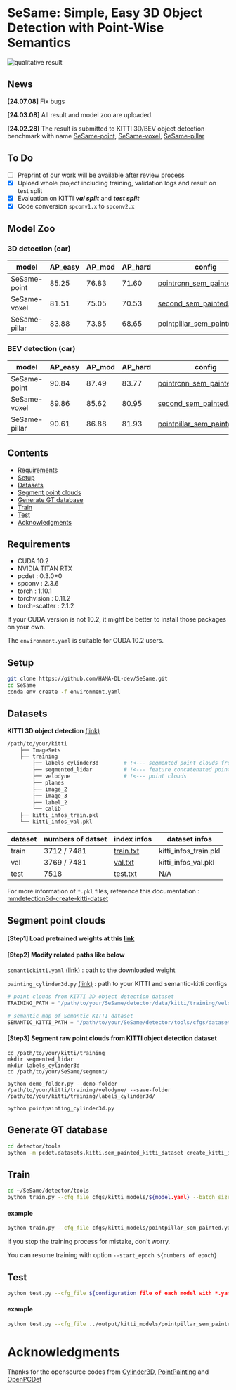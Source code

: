 # SeSame: Simple, Easy 3D Object Detection with Point-Wise Semantics

![qualitative result](./figure/whole_flow.jpg)

## News
**[24.07.08]** Fix bugs 

**[24.03.08]** All result and model zoo are uploaded.

**[24.02.28]** The result is submitted to KITTI 3D/BEV object detection benchmark with name [SeSame-point](https://www.cvlibs.net/datasets/kitti/eval_object_detail.php?&result=3b3e791de572beb66e177976a3fae9e1f82c45a5), [SeSame-voxel](https://www.cvlibs.net/datasets/kitti/eval_object_detail.php?&result=5ab0f2fcd328fe476234bedbff7398b3dd7f2546), [SeSame-pillar](https://www.cvlibs.net/datasets/kitti/eval_object_detail.php?&result=4b2461007e0a9c58237e20b4f2ec7541a0eeaf03)

## To Do 
- [ ] Preprint of our work will be available after review process 
- [x] Upload whole project including training, validation logs and result on test split
- [x] Evaluation on KITTI ***val split*** and ***test split***
- [x] Code conversion ```spconv1.x``` to ```spconv2.x```

## Model Zoo
### 3D detection (car)
|model|AP_easy|AP_mod|AP_hard|config|pretrained weight|result|
|------|---|---|---|---|---|---|
|SeSame-point|85.25|76.83|71.60|[pointrcnn_sem_painted.yaml](https://github.com/HAMA-DL-dev/SeSame/blob/main/detector/tools/cfgs/kitti_models/pointrcnn_sem_painted.yaml)|[pointrcnn_epoch80.pth](https://github.com/HAMA-DL-dev/SeSame/blob/main/detector/output/kitti_models/pointrcnn_sem_painted_no_softmax/default/ckpt/checkpoint_epoch_80.pth)|[log](https://github.com/HAMA-DL-dev/SeSame/blob/main/detector/output/kitti_models/pointrcnn_sem_painted_no_softmax/default/log_train_20240212-184951.txt)|
|SeSame-voxel|81.51|75.05|70.53|[second_sem_painted.yaml](https://github.com/HAMA-DL-dev/SeSame/blob/main/detector/tools/cfgs/kitti_models/second_sem_painted.yaml)|[second_epoch80.pth](https://github.com/HAMA-DL-dev/SeSame/blob/main/detector/output/kitti_models/second_sem_painted_no_softmax/default/ckpt/checkpoint_epoch_80.pth)|[log](https://github.com/HAMA-DL-dev/SeSame/blob/main/detector/output/kitti_models/second_sem_painted_no_softmax/default/log_train_20240212-200457.txt)|
|SeSame-pillar|83.88|73.85|68.65|[pointpillar_sem_painted.yaml](https://github.com/HAMA-DL-dev/SeSame/blob/main/detector/tools/cfgs/kitti_models/pointpillar_sem_painted.yaml)|[pointpillar_epoch80.pth](https://github.com/HAMA-DL-dev/SeSame/blob/main/detector/output/kitti_models/pointpillar_sem_painted_no_softmax/default/ckpt/checkpoint_epoch_80.pth)|[log](https://github.com/HAMA-DL-dev/SeSame/blob/main/detector/output/kitti_models/pointpillar_sem_painted_no_softmax/default/log_train_20240212-185040.txt)|

### BEV detection (car)
|model|AP_easy|AP_mod|AP_hard|config|pretrained weight|result|
|------|---|---|---|---|---|---|
|SeSame-point|90.84|87.49|83.77|[pointrcnn_sem_painted.yaml](https://github.com/HAMA-DL-dev/SeSame/blob/main/detector/tools/cfgs/kitti_models/pointrcnn_sem_painted.yaml)|[pointrcnn_epoch80.pth](https://github.com/HAMA-DL-dev/SeSame/blob/main/detector/output/kitti_models/pointrcnn_sem_painted_no_softmax/default/ckpt/checkpoint_epoch_80.pth)|[log](https://github.com/HAMA-DL-dev/SeSame/blob/main/detector/output/kitti_models/pointrcnn_sem_painted_no_softmax/default/log_train_20240212-184951.txt)|
|SeSame-voxel|89.86|85.62|80.95|[second_sem_painted.yaml](https://github.com/HAMA-DL-dev/SeSame/blob/main/detector/tools/cfgs/kitti_models/second_sem_painted.yaml)|[second_epoch80.pth](https://github.com/HAMA-DL-dev/SeSame/blob/main/detector/output/kitti_models/second_sem_painted_no_softmax/default/ckpt/checkpoint_epoch_80.pth)|[log](https://github.com/HAMA-DL-dev/SeSame/blob/main/detector/output/kitti_models/second_sem_painted_no_softmax/default/log_train_20240212-200457.txt)|
|SeSame-pillar|90.61|86.88|81.93|[pointpillar_sem_painted.yaml](https://github.com/HAMA-DL-dev/SeSame/blob/main/detector/tools/cfgs/kitti_models/pointpillar_sem_painted.yaml)|[pointpillar_epoch80.pth](https://github.com/HAMA-DL-dev/SeSame/blob/main/detector/output/kitti_models/pointpillar_sem_painted_no_softmax/default/ckpt/checkpoint_epoch_80.pth)|[log](https://github.com/HAMA-DL-dev/SeSame/blob/main/detector/output/kitti_models/pointpillar_sem_painted_no_softmax/default/log_train_20240212-185040.txt)|




## Contents
- [Requirements](#requirements)
- [Setup](#setup)
- [Datasets](#datasets)
- [Segment point clouds](#segment-point-clouds)
- [Generate GT database](#generate-gt-database)
- [Train](#train)
- [Test](#test)
- [Acknowledgments](#acknowledgments)

## Requirements
- CUDA 10.2
- NVIDIA TITAN RTX
- pcdet : 0.3.0+0
- spconv : 2.3.6
- torch : 1.10.1
- torchvision : 0.11.2
- torch-scatter : 2.1.2

If your CUDA version is not 10.2, it might be better to install those packages on your own.

The `environment.yaml` is suitable for CUDA 10.2 users. 

## Setup
```bash
git clone https://github.com/HAMA-DL-dev/SeSame.git
cd SeSame
conda env create -f environment.yaml
```


## Datasets
**KITTI 3D object detection** [(link)](https://www.cvlibs.net/datasets/kitti/eval_object.php?obj_benchmark=3d)
```bash
/path/to/your/kitti
    ├── ImageSets
    ├── training
        ├── labels_cylinder3d        # !<--- segmented point clouds from 3D sem.seg.
        ├── segmented_lidar          # !<--- feature concatenated point clouds 
        ├── velodyne                 # !<--- point clouds 
        ├── planes
        ├── image_2
        ├── image_3
        ├── label_2
        └── calib
    ├── kitti_infos_train.pkl
    └── kitti_infos_val.pkl
```

|dataset|numbers of datset|index infos|dataset infos|
|---|---|---|---|
|train|3712 / 7481|[train.txt](https://github.com/HAMA-DL-dev/SeSame/blob/main/detector/data/kitti/ImageSets/train.txt)|kitti_infos_train.pkl|
|val|3769 / 7481|[val.txt](https://github.com/HAMA-DL-dev/SeSame/blob/main/detector/data/kitti/ImageSets/val.txt)|kitti_infos_val.pkl|
|test|7518|[test.txt](https://github.com/HAMA-DL-dev/SeSame/blob/main/detector/data/kitti/ImageSets/test.txt)|N/A|

For more information of `*.pkl` files, reference this documentation : [mmdetection3d-create-kitti-datset](https://mmdetection3d.readthedocs.io/en/v0.17.1/datasets/kitti_det.html#create-kitti-dataset)

## Segment point clouds
#### [Step1] Load pretrained weights at this [link](https://github.com/xinge008/Cylinder3D?tab=readme-ov-file#pretrained-models)

#### [Step2] Modify related paths like below

`semantickitti.yaml` [(link)](https://github.com/HAMA-DL-dev/SeSame/blob/main/segment/config/semantickitti.yaml#L64) : path to the downloaded weight

`painting_cylinder3d.py` [(link)](https://github.com/HAMA-DL-dev/SeSame/blob/main/segment/painting_cylinder3d.py) : path to your KITTI and semantic-kitti configs

```python
# point clouds from KITTI 3D object detection dataset
TRAINING_PATH = "/path/to/your/SeSame/detector/data/kitti/training/velodyne/"

# semantic map of Semantic KITTI dataset
SEMANTIC_KITTI_PATH = "/path/to/your/SeSame/detector/tools/cfgs/dataset_configs/semantic-kitti.yaml" 
```
    
#### [Step3] Segment raw point clouds from KITTI object detection dataset 
```
cd /path/to/your/kitti/training
mkdir segmented_lidar
mkdir labels_cylinder3d
cd /path/to/your/SeSame/segment/

python demo_folder.py --demo-folder /path/to/your/kitti/training/velodyne/ --save-folder /path/to/your/kitti/training/labels_cylinder3d/

python pointpainting_cylinder3d.py
```


## Generate GT database
```bash
cd detector/tools
python -m pcdet.datasets.kitti.sem_painted_kitti_dataset create_kitti_infos tools/cfgs/dataset_configs/semantic_painted_kitti.yaml
```


## Train
```bash
cd ~/SeSame/detector/tools
python train.py --cfg_file cfgs/kitti_models/${model.yaml} --batch_size 16 --epochs 80 --workers 16 --ckpt_save_interval 5
```

#### example
```bash
python train.py --cfg_file cfgs/kitti_models/pointpillar_sem_painted.yaml --batch_size 16 --epochs 80 --workers 16 --ckpt_save_interval 5
```

If you stop the training process for mistake, don't worry. 

You can resume training with option `--start_epoch ${numbers of epoch}`


## Test
```bash
python test.py --cfg_file ${configuration file of each model with *.yaml} --batch_size ${4,8,16} --workers 4 --ckpt ${path to *.pth file} --save_to_file
```

#### example
```bash
python test.py --cfg_file ../output/kitti_models/pointpillar_sem_painted/default/pointpillar_sem_painted.yaml --batch_size 16 --workers 4 --ckpt ../output/kitti_models/pointpillar_sem_painted/default/ckpt/checkpoint_epoch_70.pth --save_to_file
```

# Acknowledgments
Thanks for the opensource codes from [Cylinder3D](https://github.com/xinge008/Cylinder3D), [PointPainting](https://github.com/Song-Jingyu/PointPainting) and [OpenPCDet](https://github.com/open-mmlab/OpenPCDet)
